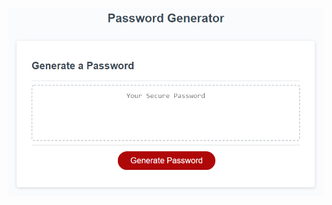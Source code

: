 

![The Password Generator application displays a red button to "Generate Password".](./Assets/03-javascript-homework-demo.png)


